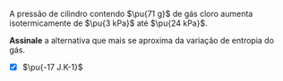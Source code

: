 A pressão de cilindro contendo $\pu{71 g}$ de gás cloro aumenta isotermicamente de $\pu{3 kPa}$ até $\pu{24 kPa}$.

**Assinale** a alternativa que mais se aproxima da variação de entropia do gás.

- [x] $\pu{-17 J.K-1}$
